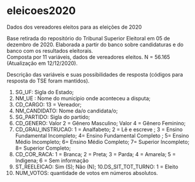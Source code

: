 # eleicoes2020
Dados dos vereadores eleitos para as eleições de 2020

Base retirada do repositório do Tribunal Superior Eleitoral em 05 de dezembro de 2020. Elaborada a partir do banco sobre candidaturas e do banco com os resultados eleitorais.  
Composta por 11 variáveis, dados de vereadores eleitos. N = 56.165 (Atualização em 12/12/2020).

Descrição das variáveis e suas possibilidades de resposta (códigos para resposta do TSE foram mantidos). 
1. SG_UF: Sigla do Estado;
2. NM_UE : Nome do municipio onde aconteceu a disputa;
3. CD_CARGO: 13 = Vereador;
4. NM_CANDIDATO: Nome da/o candidata/o;
5. SG_PARTIDO: Sigla do partido; 
6. CD_GENERO: Valor 2 =  Gênero Masculino; Valor 4 = Gênero Feminino;
7. CD_GRAU_INSTRUCAO: 1 = Analfabeto;  2 = Lê e escreve ; 3 = Ensino Fundamental Incompleto; 4= Ensino Fundamental Completo ; 5= Ensino Médio Incompleto; 6= Ensino Médio Completo; 7= Superior Incompleto; 8= Superior Completo; 
8. CD_COR_RACA: 1 = Branca; 2 = Preta; 3 = Parda; 4 = Amarela; 5 = Indigena; 6 = Sem informação
9. ST_REELEICAO: Sim (S); Não (N); 
10.DS_SIT_TOT_TURNO: 1 = Eleito
11. NUM_VOTOS: quantidade de votos em números absolutos. 
